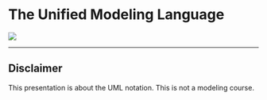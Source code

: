 
# The Unified Modeling Language

![](../resources/uml-logo.png)

----

## Disclaimer

This presentation is about the UML notation. This is not a modeling course.
